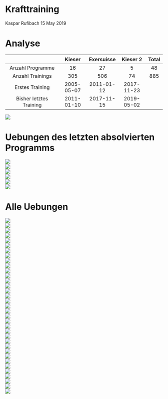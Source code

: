 Krafttraining
================
Kaspar Rufibach
15 May 2019

Analyse
=======

<table>
<colgroup>
<col width="36%" />
<col width="18%" />
<col width="18%" />
<col width="18%" />
<col width="9%" />
</colgroup>
<thead>
<tr class="header">
<th align="center"> </th>
<th align="center">Kieser</th>
<th align="center">Exersuisse</th>
<th align="center">Kieser 2</th>
<th align="center">Total</th>
</tr>
</thead>
<tbody>
<tr class="odd">
<td align="center">Anzahl Programme</td>
<td align="center">16</td>
<td align="center">27</td>
<td align="center">5</td>
<td align="center">48</td>
</tr>
<tr class="even">
<td align="center">Anzahl Trainings</td>
<td align="center">305</td>
<td align="center">506</td>
<td align="center">74</td>
<td align="center">885</td>
</tr>
<tr class="odd">
<td align="center">Erstes Training</td>
<td align="center">2005-05-07</td>
<td align="center">2011-01-12</td>
<td align="center">2017-11-23</td>
<td align="center"></td>
</tr>
<tr class="even">
<td align="center">Bisher letztes Training</td>
<td align="center">2011-01-10</td>
<td align="center">2017-11-15</td>
<td align="center">2019-05-02</td>
<td align="center"></td>
</tr>
</tbody>
</table>

<img src="2_krafttraining_files/figure-markdown_github/unnamed-chunk-2-1.png" style="display: block; margin: auto;" />

Uebungen des letzten absolvierten Programms
===========================================

<img src="2_krafttraining_files/figure-markdown_github/unnamed-chunk-3-1.png" style="display: block; margin: auto;" /><img src="2_krafttraining_files/figure-markdown_github/unnamed-chunk-3-2.png" style="display: block; margin: auto;" /><img src="2_krafttraining_files/figure-markdown_github/unnamed-chunk-3-3.png" style="display: block; margin: auto;" /><img src="2_krafttraining_files/figure-markdown_github/unnamed-chunk-3-4.png" style="display: block; margin: auto;" /><img src="2_krafttraining_files/figure-markdown_github/unnamed-chunk-3-5.png" style="display: block; margin: auto;" /><img src="2_krafttraining_files/figure-markdown_github/unnamed-chunk-3-6.png" style="display: block; margin: auto;" />

Alle Uebungen
=============

<img src="2_krafttraining_files/figure-markdown_github/unnamed-chunk-4-1.png" style="display: block; margin: auto;" /><img src="2_krafttraining_files/figure-markdown_github/unnamed-chunk-4-2.png" style="display: block; margin: auto;" /><img src="2_krafttraining_files/figure-markdown_github/unnamed-chunk-4-3.png" style="display: block; margin: auto;" /><img src="2_krafttraining_files/figure-markdown_github/unnamed-chunk-4-4.png" style="display: block; margin: auto;" /><img src="2_krafttraining_files/figure-markdown_github/unnamed-chunk-4-5.png" style="display: block; margin: auto;" /><img src="2_krafttraining_files/figure-markdown_github/unnamed-chunk-4-6.png" style="display: block; margin: auto;" /><img src="2_krafttraining_files/figure-markdown_github/unnamed-chunk-4-7.png" style="display: block; margin: auto;" /><img src="2_krafttraining_files/figure-markdown_github/unnamed-chunk-4-8.png" style="display: block; margin: auto;" /><img src="2_krafttraining_files/figure-markdown_github/unnamed-chunk-4-9.png" style="display: block; margin: auto;" /><img src="2_krafttraining_files/figure-markdown_github/unnamed-chunk-4-10.png" style="display: block; margin: auto;" /><img src="2_krafttraining_files/figure-markdown_github/unnamed-chunk-4-11.png" style="display: block; margin: auto;" /><img src="2_krafttraining_files/figure-markdown_github/unnamed-chunk-4-12.png" style="display: block; margin: auto;" /><img src="2_krafttraining_files/figure-markdown_github/unnamed-chunk-4-13.png" style="display: block; margin: auto;" /><img src="2_krafttraining_files/figure-markdown_github/unnamed-chunk-4-14.png" style="display: block; margin: auto;" /><img src="2_krafttraining_files/figure-markdown_github/unnamed-chunk-4-15.png" style="display: block; margin: auto;" /><img src="2_krafttraining_files/figure-markdown_github/unnamed-chunk-4-16.png" style="display: block; margin: auto;" /><img src="2_krafttraining_files/figure-markdown_github/unnamed-chunk-4-17.png" style="display: block; margin: auto;" /><img src="2_krafttraining_files/figure-markdown_github/unnamed-chunk-4-18.png" style="display: block; margin: auto;" /><img src="2_krafttraining_files/figure-markdown_github/unnamed-chunk-4-19.png" style="display: block; margin: auto;" /><img src="2_krafttraining_files/figure-markdown_github/unnamed-chunk-4-20.png" style="display: block; margin: auto;" /><img src="2_krafttraining_files/figure-markdown_github/unnamed-chunk-4-21.png" style="display: block; margin: auto;" /><img src="2_krafttraining_files/figure-markdown_github/unnamed-chunk-4-22.png" style="display: block; margin: auto;" /><img src="2_krafttraining_files/figure-markdown_github/unnamed-chunk-4-23.png" style="display: block; margin: auto;" /><img src="2_krafttraining_files/figure-markdown_github/unnamed-chunk-4-24.png" style="display: block; margin: auto;" /><img src="2_krafttraining_files/figure-markdown_github/unnamed-chunk-4-25.png" style="display: block; margin: auto;" /><img src="2_krafttraining_files/figure-markdown_github/unnamed-chunk-4-26.png" style="display: block; margin: auto;" /><img src="2_krafttraining_files/figure-markdown_github/unnamed-chunk-4-27.png" style="display: block; margin: auto;" /><img src="2_krafttraining_files/figure-markdown_github/unnamed-chunk-4-28.png" style="display: block; margin: auto;" /><img src="2_krafttraining_files/figure-markdown_github/unnamed-chunk-4-29.png" style="display: block; margin: auto;" /><img src="2_krafttraining_files/figure-markdown_github/unnamed-chunk-4-30.png" style="display: block; margin: auto;" /><img src="2_krafttraining_files/figure-markdown_github/unnamed-chunk-4-31.png" style="display: block; margin: auto;" /><img src="2_krafttraining_files/figure-markdown_github/unnamed-chunk-4-32.png" style="display: block; margin: auto;" /><img src="2_krafttraining_files/figure-markdown_github/unnamed-chunk-4-33.png" style="display: block; margin: auto;" /><img src="2_krafttraining_files/figure-markdown_github/unnamed-chunk-4-34.png" style="display: block; margin: auto;" /><img src="2_krafttraining_files/figure-markdown_github/unnamed-chunk-4-35.png" style="display: block; margin: auto;" />
